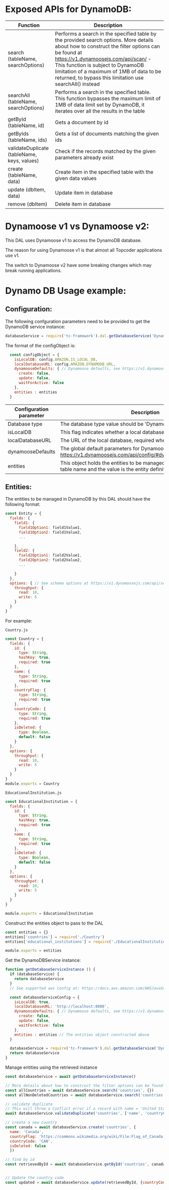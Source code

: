 # Exposed APIs for DynamoDB:

| Function                                     | Description |
| -------------------------------------------- | ----------------------------------------------------------------------------- |
| search (tableName, searchOptions)            | Performs a search in the specified table by the provided search options. More details about how to construct the filter options can be found at https://v1.dynamoosejs.com/api/scan/ - This function is subject to DynamoDB limitation of a maximum of 1MB of data to be returned, to bypass this limitation use searchAll() instead                                              |
| searchAll (tableName, searchOptions)            | Performs a search in the specified table. This function bypasses the maximum limit of 1MB of data limit set by DynamoDB, it iterates over all the results in the table                                              |
| getById (tableName, id)                      | Gets a document by id                                                         |
| getByIds (tableName, ids)                      | Gets a list of documents matching the given ids                             |
| validateDuplicate (tableName, keys, values)  | Check if the records matched by the given parameters already exist            |
| create (tableName, data)                     | Create item in the specified table with the given data values                 |
| update (dbItem, data)                        | Update item in database                                                       |
| remove (dbItem)                              | Delete item in database                                                       |

# Dynamoose v1 vs Dynamoose v2:
This DAL uses Dynamoose v1 to access the DynamoDB database.

The reason for using Dynamoose v1 is that almost all Topcoder applications use v1.

The switch to Dynamoose v2 have some breaking changes which may break running applications.

# Dynamo DB Usage example:
## Configuration:
The following confguration parameters need to be provided to get the DynamoDB service instance:
```javascript
databaseService = require('tc-framework').dal.getDatabaseService('DynamoDb', databaseServiceConfig)
```

The format of the configObject is:
```javascript
  const configObject = {
    isLocalDB: config.AMAZON.IS_LOCAL_DB,
    localDatabaseURL: config.AMAZON.DYNAMODB_URL,
    dynamooseDefaults: { // Dynamoose defaults, see https://v1.dynamoosejs.com/api/config/#dynamoosesetdefaultsoptions for details
      create: false,
      update: false,
      waitForActive: false
    },
    entities : entities
  }
```

| Configuration parameter     | Description                                                         |
| --------------------------- | --------------------------------------------------------------------|
| Database type               | The database type value should be 'DynamoDb'                        |
|isLocalDB                    | This flag indicates whether a local database is used or no          |
|localDatabaseURL             | The URL of the local database, required when isLocalDB== true       |
|dynamooseDefaults            | The global default parameters for Dynamoose. for more details refer to https://v1.dynamoosejs.com/api/config/#dynamoosesetdefaultsoptions                                                                        |
|entities                     | This object holds the entities to be managed by the DAL. The key is the table name and the value is the entity definition                                                                                          |


## Entities:
The entities to be managed in DynamoDB by this DAL should have the following format:
```javascript
const Entity = {
  fields: {
    field1: {
      field1Option1: field1Value1,
      field1Option2: field1Value2,
      ...

    },
    field2: {
      field2Option1: field2Value1,
      field2Option2: field2Value2,
      ...

    }
  },
  options: { // See schema options at https://v1.dynamoosejs.com/api/schema/#schema-options
    throughput: {
      read: 10,
      write: 5
    }
  }
}
```

For example:

`Country.js`
```javascript
const Country = {
  fields: {
    id: {
      type: String,
      hashKey: true,
      required: true
    },
    name: {
      type: String,
      required: true
    },
    countryFlag: {
      type: String,
      required: true
    },
    countryCode: {
      type: String,
      required: true
    },
    isDeleted: {
      type: Boolean,
      default: false
    }
  },
  options: {
    throughput: {
      read: 10,
      write: 5
    }
  }
}
module.exports = Country
```

`EducationalInstitution.js`
```javascript
const EducationalInstitution = {
  fields: {
    id: {
      type: String,
      hashKey: true,
      required: true
    },
    name: {
      type: String,
      required: true
    },
    isDeleted: {
      type: Boolean,
      default: false
    }
  },
  options: {
    throughput: {
      read: 10,
      write: 5
    }
  }
}

module.exports = EducationalInstitution
```

Construct the entities object to pass to the DAL
```javascript
const entities = {}
entities['countries'] = require('./Country')
entities['educational_institutions'] = require('./EducationalInstitution')

module.exports = entities
```

Get the DynamoDBService instance:

```javascript
function getDatabaseServiceInstance () {
  if (databaseService) {
    return databaseService
  }
  // See supported aws config at: https://docs.aws.amazon.com/AWSJavaScriptSDK/latest/AWS/Config.html#constructor-property

  const databaseServiceConfig = {
    isLocalDB: true,
    localDatabaseURL: 'http://localhost:8000',
    dynamooseDefaults: { // Dynamoose defaults, see https://v1.dynamoosejs.com/api/config/#dynamoosesetdefaultsoptions for details
      create: false,
      update: false,
      waitForActive: false
    },
    entities : entities // The entities object constructed above
  }

  databaseService = require('tc-framework').dal.getDatabaseService('DynamoDb', databaseServiceConfig)
  return databaseService
}
```

Manage entities using the retrieved instance
```javascript
const databaseService = await getDatabaseServiceInstance()

// More details about how to construct the filter options can be found at https://v1.dynamoosejs.com/api/scan/
const allCountries = await databaseService.search('countries', {})
const allNonDeletedCountries = await databaseService.search('countries', {isDeleted: {eq: true}})

// validate duplicate
// This will throw a Conflict error if a record with name = 'United States' and countryCode = 'USA' already exists in the database
await databaseService.validateDuplicate('countries', ['name', 'countryCode'], ['United States', 'USA'])

// create a new country
const canada = await databaseService.create('countries', {
  name: 'Canada',
  countryFlag: 'https://commons.wikimedia.org/wiki/File:Flag_of_Canada.svg',
  countryCode: 'CAN',
  isDeleted: false
  })

// find by id
const retrievedById = await databaseService.getById('countries', canada.id)


// Update the country code
const updated = await databaseService.update(retrievedById, {countryCode: 'CA'})
```